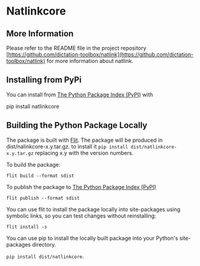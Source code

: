 
# Natlinkcore 

## More Information
 Please refer to the README file in the project repository [https://github.com/dictation-toolbox/natlink](https://github.com/dictation-toolbox/natlink) for more information about natlink.

## Installing from PyPi
You can install from [The Python Package Index (PyPI)](https://pypi.org/) with 

pip install natlinkcore

## Building the Python Package Locally

The package is built with [Flit](https://flit.pypa.io/).  The package will be produced in
dist/nalinkcore-x.y.tar.gz.  to install it `pip install dist/natlinkcore-x.y.tar.gz` replacing x.y with the version numbers.

To build the package:

`flit build --format sdist`

To publish the package to [The Python Package Index (PyPI)](https://pypi.org/)

`flit publish --format sdist`


You can use flit to install the package locally into site-packages using symbolic links, so you can test changes without reinstalling:

`flit install -s`


You can use pip to install the locally built package into your Python's site-packages directory.

`pip install dist/natlinkcore`.





